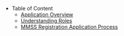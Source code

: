 - Table of Content
  - [Application Overview](/application_overview.md)
  - [Understanding Roles](/understanding_roles.md)
  - [MMSS Registration Application Process](/MMSS_registration_application_process.md)